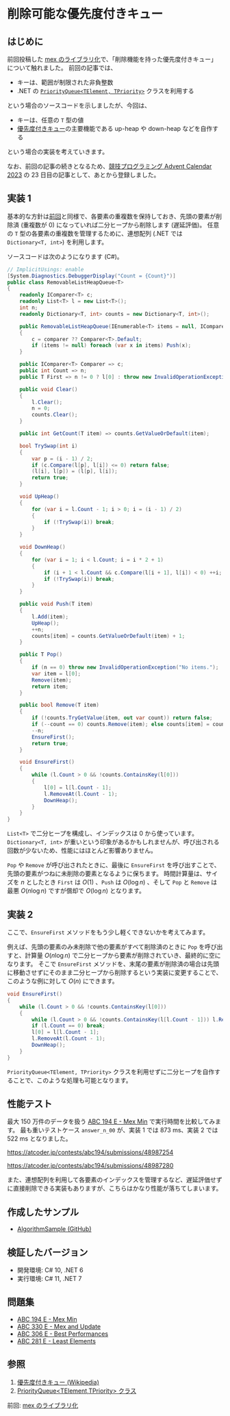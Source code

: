 # 削除可能な優先度付きキュー

## はじめに
前回投稿した [mex のライブラリ化](Mex-Multiset.md)で、「削除機能を持った優先度付きキュー」について触れました。
前回の記事では、
- キーは、範囲が制限された非負整数
- .NET の [`PriorityQueue<TElement, TPriority>`](https://learn.microsoft.com/dotnet/api/system.collections.generic.priorityqueue-2) クラスを利用する

という場合のソースコードを示しましたが、今回は、
- キーは、任意の `T` 型の値
- [優先度付きキュー](https://t.co/hRIyIbXAmC)の主要機能である up-heap や down-heap などを自作する

という場合の実装を考えていきます。

なお、前回の記事の続きとなるため、[競技プログラミング Advent Calendar 2023](https://qiita.com/advent-calendar/2023/kyopro) の 23 日目の記事として、あとから登録しました。

## 実装 1
基本的な方針は[前回](Mex-Multiset.md)と同様で、各要素の重複数を保持しておき、先頭の要素が削除済 (重複数が 0) になっていれば二分ヒープから削除します (遅延評価)。
任意の `T` 型の各要素の重複数を管理するために、連想配列 (.NET では `Dictionary<T, int>`) を利用します。

ソースコードは次のようになります (C#)。

```csharp:RemovableListHeapQueue.cs
// ImplicitUsings: enable
[System.Diagnostics.DebuggerDisplay("Count = {Count}")]
public class RemovableListHeapQueue<T>
{
	readonly IComparer<T> c;
	readonly List<T> l = new List<T>();
	int n;
	readonly Dictionary<T, int> counts = new Dictionary<T, int>();

	public RemovableListHeapQueue(IEnumerable<T> items = null, IComparer<T> comparer = null)
	{
		c = comparer ?? Comparer<T>.Default;
		if (items != null) foreach (var x in items) Push(x);
	}

	public IComparer<T> Comparer => c;
	public int Count => n;
	public T First => n != 0 ? l[0] : throw new InvalidOperationException("No items.");

	public void Clear()
	{
		l.Clear();
		n = 0;
		counts.Clear();
	}

	public int GetCount(T item) => counts.GetValueOrDefault(item);

	bool TrySwap(int i)
	{
		var p = (i - 1) / 2;
		if (c.Compare(l[p], l[i]) <= 0) return false;
		(l[i], l[p]) = (l[p], l[i]);
		return true;
	}

	void UpHeap()
	{
		for (var i = l.Count - 1; i > 0; i = (i - 1) / 2)
		{
			if (!TrySwap(i)) break;
		}
	}

	void DownHeap()
	{
		for (var i = 1; i < l.Count; i = i * 2 + 1)
		{
			if (i + 1 < l.Count && c.Compare(l[i + 1], l[i]) < 0) ++i;
			if (!TrySwap(i)) break;
		}
	}

	public void Push(T item)
	{
		l.Add(item);
		UpHeap();
		++n;
		counts[item] = counts.GetValueOrDefault(item) + 1;
	}

	public T Pop()
	{
		if (n == 0) throw new InvalidOperationException("No items.");
		var item = l[0];
		Remove(item);
		return item;
	}

	public bool Remove(T item)
	{
		if (!counts.TryGetValue(item, out var count)) return false;
		if (--count == 0) counts.Remove(item); else counts[item] = count;
		--n;
		EnsureFirst();
		return true;
	}

	void EnsureFirst()
	{
		while (l.Count > 0 && !counts.ContainsKey(l[0]))
		{
			l[0] = l[l.Count - 1];
			l.RemoveAt(l.Count - 1);
			DownHeap();
		}
	}
}
```

`List<T>` で二分ヒープを構成し、インデックスは 0 から使っています。
`Dictionary<T, int>` が重いという印象があるかもしれませんが、呼び出される回数が少ないため、性能にはほとんど影響ありません。

`Pop` や `Remove` が呼び出されたときに、最後に `EnsureFirst` を呼び出すことで、先頭の要素がつねに未削除の要素となるように保ちます。
時間計算量は、サイズを $n$ としたとき `First` は $O(1)$ 、`Push` は $O( \log n)$ 、そして `Pop` と `Remove` は最悪 $O(n \log n)$ ですが償却で $O( \log n)$ となります。

## 実装 2
ここで、`EnsureFirst` メソッドをもう少し軽くできないかを考えてみます。

例えば、先頭の要素のみ未削除で他の要素がすべて削除済のときに `Pop` を呼び出すと、計算量 $O(n \log n)$ で二分ヒープから要素が削除されていき、最終的に空になります。
そこで `EnsureFirst` メソッドを、末尾の要素が削除済の場合は先頭に移動させずにそのまま二分ヒープから削除するという実装に変更することで、このような例に対して $O(n)$ にできます。

```csharp
void EnsureFirst()
{
	while (l.Count > 0 && !counts.ContainsKey(l[0]))
	{
		while (l.Count > 0 && !counts.ContainsKey(l[l.Count - 1])) l.RemoveAt(l.Count - 1);
		if (l.Count == 0) break;
		l[0] = l[l.Count - 1];
		l.RemoveAt(l.Count - 1);
		DownHeap();
	}
}
```

`PriorityQueue<TElement, TPriority>` クラスを利用せずに二分ヒープを自作することで、このような処理も可能となります。

## 性能テスト
最大 150 万件のデータを扱う [ABC 194 E - Mex Min](https://atcoder.jp/contests/abc194/tasks/abc194_e) で実行時間を比較してみます。
最も重いテストケース `answer_n_00` が、実装 1 では 873 ms、実装 2 では 522 ms となりました。

https://atcoder.jp/contests/abc194/submissions/48987254

https://atcoder.jp/contests/abc194/submissions/48987280

また、連想配列を利用して各要素のインデックスを管理するなど、遅延評価せずに直接削除できる実装もありますが、こちらはかなり性能が落ちてしまいます。

## 作成したサンプル
- [AlgorithmSample (GitHub)](https://github.com/sakapon/Samples-2020/tree/master/AlgorithmSample/AlgorithmLib10/DataTrees/PQ)

## 検証したバージョン
- 開発環境: C# 10, .NET 6
- 実行環境: C# 11, .NET 7

## 問題集
- [ABC 194 E - Mex Min](https://atcoder.jp/contests/abc194/tasks/abc194_e)
- [ABC 330 E - Mex and Update](https://atcoder.jp/contests/abc330/tasks/abc330_e)
- [ABC 306 E - Best Performances](https://atcoder.jp/contests/abc306/tasks/abc306_e)
- [ABC 281 E - Least Elements](https://atcoder.jp/contests/abc281/tasks/abc281_e)

## 参照
1. [優先度付きキュー (Wikipedia)](https://t.co/hRIyIbXAmC)
1. [PriorityQueue\<TElement,TPriority\> クラス](https://learn.microsoft.com/dotnet/api/system.collections.generic.priorityqueue-2)

前回: [mex のライブラリ化](Mex-Multiset.md)

